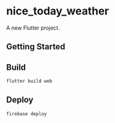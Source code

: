 # nice_today_weather

A new Flutter project.

## Getting Started

## Build

```bash
flutter build web
```

## Deploy

```bash
firebase deploy
```
